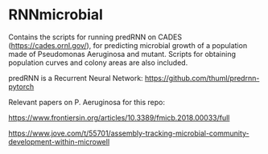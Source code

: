 # RNNmicrobial

Contains the scripts for running predRNN on CADES (https://cades.ornl.gov/), for predicting microbial growth of a population made of Pseudomonas Aeruginosa and mutant. Scripts for obtaining population curves and colony areas are also included.

predRNN is a Recurrent Neural Network: https://github.com/thuml/predrnn-pytorch

Relevant papers on P. Aeruginosa for this repo: 

https://www.frontiersin.org/articles/10.3389/fmicb.2018.00033/full

https://www.jove.com/t/55701/assembly-tracking-microbial-community-development-within-microwell

